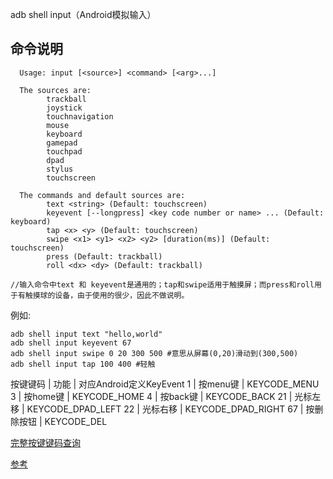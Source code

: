 adb shell input（Android模拟输入）


## 命令说明
````
  Usage: input [<source>] <command> [<arg>...]

  The sources are:
        trackball
        joystick
        touchnavigation
        mouse
        keyboard
        gamepad
        touchpad
        dpad
        stylus
        touchscreen

  The commands and default sources are:
        text <string> (Default: touchscreen)
        keyevent [--longpress] <key code number or name> ... (Default: keyboard)
        tap <x> <y> (Default: touchscreen)
        swipe <x1> <y1> <x2> <y2> [duration(ms)] (Default: touchscreen)
        press (Default: trackball)
        roll <dx> <dy> (Default: trackball)

//输入命令中text 和 keyevent是通用的；tap和swipe适用于触摸屏；而press和roll用于有触摸球的设备，由于使用的很少，因此不做说明。
````

例如:

````
adb shell input text "hello,world" 
adb shell input keyevent 67
adb shell input swipe 0 20 300 500 #意思从屏幕(0,20)滑动到(300,500)
adb shell input tap 100 400 #轻触
````


按键键码	| 功能 | 对应Android定义KeyEvent
1	| 按menu键	| KEYCODE_MENU
3	| 按home键	| KEYCODE_HOME
4	| 按back键	| KEYCODE_BACK
21	| 光标左移	| KEYCODE_DPAD_LEFT
22	| 光标右移	| KEYCODE_DPAD_RIGHT
67	| 按删除按钮	| KEYCODE_DEL

[完整按键键码查询](http://developer.android.com/reference/android/view/KeyEvent.html)

[参考](http://blog.bihe0832.com/review_adb.html)

